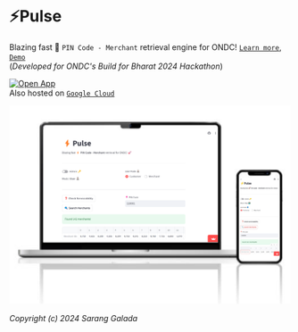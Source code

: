 # ⚡Pulse

Blazing fast 🚀 `PIN Code - Merchant` retrieval engine for ONDC! [`Learn more`](https://docs.google.com/presentation/d/11vU81WRVayVceGUhq59F0aTHsiWjH3yR3yEglaLAFsQ), [`Demo`](https://youtu.be/0y6aefeDs_0) <br>
(*Developed for ONDC's Build for Bharat 2024 Hackathon*)

[![Open App](https://static.streamlit.io/badges/streamlit_badge_black_white.svg)](https://pulse-ondc.streamlit.app/) 
<br>Also hosted on [`Google Cloud`](https://ondc-pulse-gcp-4jzhy7s4fq-uc.a.run.app/)

![image](https://github.com/saranggalada/Pulse/blob/main/img/ui.png?raw=true)

*Copyright (c) 2024 Sarang Galada*
